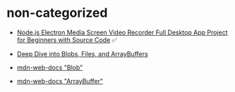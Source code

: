 # non-categorized
- [Node.js Electron Media Screen Video Recorder Full Desktop App Project for Beginners with Source Code](https://www.youtube.com/watch?v=mj1H4pl7HrQ) ✅

- [Deep Dive into Blobs, Files, and ArrayBuffers](https://www.youtube.com/watch?v=ScZZoHj7mqY)
- [mdn-web-docs "Blob"](https://developer.mozilla.org/en-US/docs/Web/API/Blob)
- [mdn-web-docs "ArrayBuffer"](https://developer.mozilla.org/en-US/docs/Web/JavaScript/Reference/Global_Objects/ArrayBuffer)